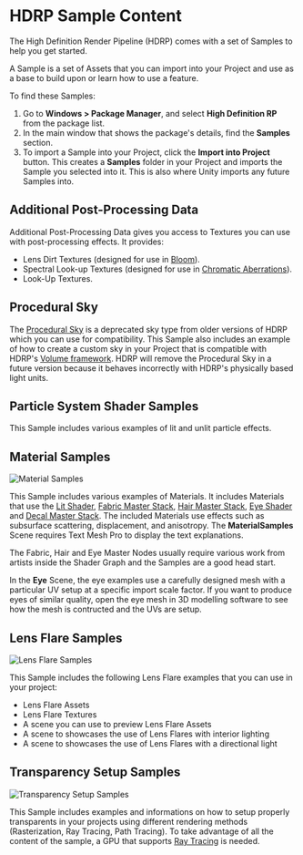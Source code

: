 # HDRP Sample Content

The High Definition Render Pipeline (HDRP) comes with a set of Samples to help you get started.

A Sample is a set of Assets that you can import into your Project and use as a base to build upon or learn how to use a feature.

To find these Samples:

1. Go to **Windows > Package Manager**, and select **High Definition RP** from the package list.
2. In the main window that shows the package's details, find the **Samples** section.
3. To import a Sample into your Project, click the **Import into Project** button. This creates a **Samples** folder in your Project and imports the Sample you selected into it. This is also where Unity imports any future Samples into.

## Additional Post-Processing Data

Additional Post-Processing Data gives you access to Textures you can use with post-processing effects. It provides:

- Lens Dirt Textures (designed for use in [Bloom](Post-Processing-Bloom.md)).
- Spectral Look-up Textures (designed for use in [Chromatic Aberrations](Post-Processing-Chromatic-Aberration.md)).
- Look-Up Textures.

## Procedural Sky

The [Procedural Sky](Override-Procedural-Sky.md) is a deprecated sky type from older versions of HDRP which you can use for compatibility. This Sample also includes an example of how to create a custom sky in your Project that is compatible with HDRP's [Volume framework](Volumes.md). HDRP will remove the Procedural Sky in a future version because it behaves incorrectly with HDRP's physically based light units.

## Particle System Shader Samples

This Sample includes various examples of lit and unlit particle effects.

## Material Samples

![Material Samples](Images/MaterialSamples.png)

This Sample includes various examples of Materials. It includes Materials that use the [Lit Shader](Lit-Shader.md), [Fabric Master Stack](master-stack-fabric.md), [Hair Master Stack](master-stack-hair.md), [Eye Shader](eye-shader.md) and [Decal Master Stack](master-stack-decal.md). The included Materials use effects such as subsurface scattering, displacement, and anisotropy. The **MaterialSamples** Scene requires Text Mesh Pro to display the text explanations.

The Fabric, Hair and Eye Master Nodes usually require various work from artists inside the Shader Graph and the Samples are a good head start.

In the **Eye** Scene, the eye examples use a carefully designed mesh with a particular UV setup at a specific import scale factor. If you want to produce eyes of similar quality, open the eye mesh in 3D modelling software to see how the mesh is contructed and the UVs are setup.

## Lens Flare Samples

![Lens Flare Samples](Images/LensFlareSamples.png)

This Sample includes the following Lens Flare examples that you can use in your project:
- Lens Flare Assets
- Lens Flare Textures
- A scene you can use to preview Lens Flare Assets
- A scene to showcases the use of Lens Flares with interior lighting
- A scene to showcases the use of Lens Flares with a directional light

## Transparency Setup Samples

![Transparency Setup Samples](Images/TransparencySetupSample.png)

This Sample includes examples and informations on how to setup properly transparents in your projects using different rendering methods (Rasterization, Ray Tracing, Path Tracing). 
To take advantage of all the content of the sample, a GPU that supports [Ray Tracing](Ray-Tracing-Getting-Started.md) is needed. 
